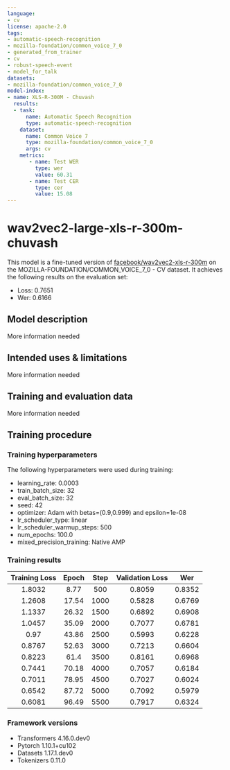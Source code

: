 ```yaml
---
language:
- cv
license: apache-2.0
tags:
- automatic-speech-recognition
- mozilla-foundation/common_voice_7_0
- generated_from_trainer
- cv
- robust-speech-event
- model_for_talk
datasets:
- mozilla-foundation/common_voice_7_0
model-index:
- name: XLS-R-300M - Chuvash
  results:
  - task: 
      name: Automatic Speech Recognition 
      type: automatic-speech-recognition
    dataset:
      name: Common Voice 7
      type: mozilla-foundation/common_voice_7_0
      args: cv
    metrics:
       - name: Test WER
         type: wer
         value: 60.31
       - name: Test CER
         type: cer
         value: 15.08
---
```


<!-- This model card has been generated automatically according to the information the Trainer had access to. You
should probably proofread and complete it, then remove this comment. -->

# wav2vec2-large-xls-r-300m-chuvash

This model is a fine-tuned version of [facebook/wav2vec2-xls-r-300m](https://huggingface.co/facebook/wav2vec2-xls-r-300m) on the MOZILLA-FOUNDATION/COMMON_VOICE_7_0 - CV dataset.
It achieves the following results on the evaluation set:
- Loss: 0.7651
- Wer: 0.6166

## Model description

More information needed

## Intended uses & limitations

More information needed

## Training and evaluation data

More information needed

## Training procedure

### Training hyperparameters

The following hyperparameters were used during training:
- learning_rate: 0.0003
- train_batch_size: 32
- eval_batch_size: 32
- seed: 42
- optimizer: Adam with betas=(0.9,0.999) and epsilon=1e-08
- lr_scheduler_type: linear
- lr_scheduler_warmup_steps: 500
- num_epochs: 100.0
- mixed_precision_training: Native AMP

### Training results

| Training Loss | Epoch | Step | Validation Loss | Wer    |
|:-------------:|:-----:|:----:|:---------------:|:------:|
| 1.8032        | 8.77  | 500  | 0.8059          | 0.8352 |
| 1.2608        | 17.54 | 1000 | 0.5828          | 0.6769 |
| 1.1337        | 26.32 | 1500 | 0.6892          | 0.6908 |
| 1.0457        | 35.09 | 2000 | 0.7077          | 0.6781 |
| 0.97          | 43.86 | 2500 | 0.5993          | 0.6228 |
| 0.8767        | 52.63 | 3000 | 0.7213          | 0.6604 |
| 0.8223        | 61.4  | 3500 | 0.8161          | 0.6968 |
| 0.7441        | 70.18 | 4000 | 0.7057          | 0.6184 |
| 0.7011        | 78.95 | 4500 | 0.7027          | 0.6024 |
| 0.6542        | 87.72 | 5000 | 0.7092          | 0.5979 |
| 0.6081        | 96.49 | 5500 | 0.7917          | 0.6324 |


### Framework versions

- Transformers 4.16.0.dev0
- Pytorch 1.10.1+cu102
- Datasets 1.17.1.dev0
- Tokenizers 0.11.0
